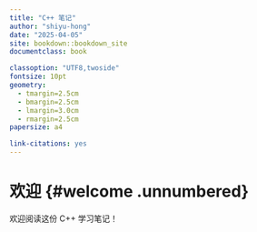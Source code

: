 ```yaml
--- 
title: "C++ 笔记"
author: "shiyu-hong"
date: "2025-04-05"
site: bookdown::bookdown_site
documentclass: book

classoption: "UTF8,twoside"
fontsize: 10pt
geometry:
  - tmargin=2.5cm
  - bmargin=2.5cm
  - lmargin=3.0cm
  - rmargin=2.5cm
papersize: a4

link-citations: yes
---
```



# 欢迎 {#welcome .unnumbered}

欢迎阅读这份 C++ 学习笔记！
